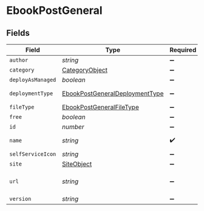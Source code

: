 # EbookPostGeneral


## Fields

| Field                                                                                       | Type                                                                                        | Required                                                                                    | Description                                                                                 | Example                                                                                     |
| ------------------------------------------------------------------------------------------- | ------------------------------------------------------------------------------------------- | ------------------------------------------------------------------------------------------- | ------------------------------------------------------------------------------------------- | ------------------------------------------------------------------------------------------- |
| `author`                                                                                    | *string*                                                                                    | :heavy_minus_sign:                                                                          | N/A                                                                                         | Apple Inc.                                                                                  |
| `category`                                                                                  | [CategoryObject](../../models/shared/categoryobject.md)                                     | :heavy_minus_sign:                                                                          | N/A                                                                                         |                                                                                             |
| `deployAsManaged`                                                                           | *boolean*                                                                                   | :heavy_minus_sign:                                                                          | N/A                                                                                         |                                                                                             |
| `deploymentType`                                                                            | [EbookPostGeneralDeploymentType](../../models/shared/ebookpostgeneraldeploymenttype.md)     | :heavy_minus_sign:                                                                          | N/A                                                                                         | Install Automatically/Prompt Users to Install                                               |
| `fileType`                                                                                  | [EbookPostGeneralFileType](../../models/shared/ebookpostgeneralfiletype.md)                 | :heavy_minus_sign:                                                                          | N/A                                                                                         |                                                                                             |
| `free`                                                                                      | *boolean*                                                                                   | :heavy_minus_sign:                                                                          | N/A                                                                                         | true                                                                                        |
| `id`                                                                                        | *number*                                                                                    | :heavy_minus_sign:                                                                          | N/A                                                                                         |                                                                                             |
| `name`                                                                                      | *string*                                                                                    | :heavy_check_mark:                                                                          | Name of the ebook                                                                           | iPhone User Guide for iOS 10.3                                                              |
| `selfServiceIcon`                                                                           | *string*                                                                                    | :heavy_minus_sign:                                                                          | N/A                                                                                         |                                                                                             |
| `site`                                                                                      | [SiteObject](../../models/shared/siteobject.md)                                             | :heavy_minus_sign:                                                                          | N/A                                                                                         |                                                                                             |
| `url`                                                                                       | *string*                                                                                    | :heavy_minus_sign:                                                                          | Download URL for the ebook                                                                  | https://itunes.apple.com/us/book/iphone-user-guide-for-ios-10-3/id1134772174?mt=11&amp;uo=4 |
| `version`                                                                                   | *string*                                                                                    | :heavy_minus_sign:                                                                          | N/A                                                                                         | 1                                                                                           |